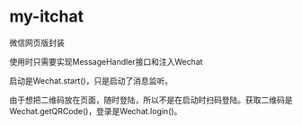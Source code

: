 # my-itchat
微信网页版封装

使用时只需要实现MessageHandler接口和注入Wechat

启动是Wechat.start()，只是启动了消息监听。

由于想把二维码放在页面，随时登陆，所以不是在启动时扫码登陆。获取二维码是Wechat.getQRCode()，登录是Wechat.login()。
